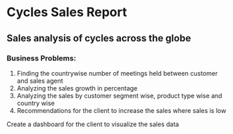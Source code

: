 # Cycles Sales Report

## Sales analysis of cycles across the globe

### Business Problems:

1. Finding the countrywise number of meetings held between customer and sales agent
2. Analyzing the sales growth in percentage
3. Analyzing the sales by customer segment wise, product type wise and country wise
4. Recommendations for the client to increase the sales where sales is low

Create a dashboard for the client to visualize the sales data
